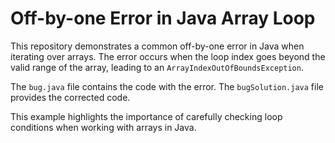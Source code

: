 # Off-by-one Error in Java Array Loop

This repository demonstrates a common off-by-one error in Java when iterating over arrays. The error occurs when the loop index goes beyond the valid range of the array, leading to an `ArrayIndexOutOfBoundsException`.

The `bug.java` file contains the code with the error. The `bugSolution.java` file provides the corrected code.

This example highlights the importance of carefully checking loop conditions when working with arrays in Java.